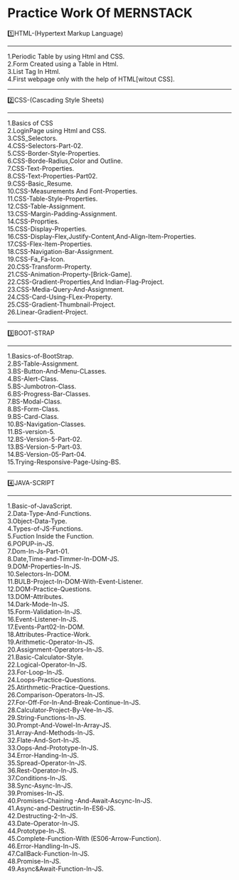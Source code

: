 # Practice Work Of MERNSTACK

1️⃣HTML-(Hypertext Markup Language)
<hr>
1.Periodic Table by using Html and CSS.<br>
2.Form Created using a Table in Html.<br>
3.List Tag In Html.<br>
4.First webpage only with the help of HTML[witout CSS].<br>
<hr>
2️⃣CSS-(Cascading Style Sheets)
<hr>
1.Basics of CSS<br>
2.LoginPage using Html and CSS.<br>
3.CSS_Selectors.<br>
4.CSS-Selectors-Part-02.<br>
5.CSS-Border-Style-Properties.<br>
6.CSS-Borde-Radius,Color and Outline.<br>
7.CSS-Text-Properties.<br>
8.CSS-Text-Properties-Part02.<br>
9.CSS-Basic_Resume.<br>
10.CSS-Measurements And Font-Properties.<br>
11.CSS-Table-Style-Properties.<br>
12.CSS-Table-Assignment.<br>
13.CSS-Margin-Padding-Assignment.<br>
14.CSS-Proprties.<br>
15.CSS-Display-Properties.<br>
16.CSS-Display-Flex,Justify-Content,And-Align-Item-Properties.<br>
17.CSS-Flex-Item-Properties.<br>
18.CSS-Navigation-Bar-Assignment.<br>
19.CSS-Fa_Fa-Icon.<br>
20.CSS-Transform-Property.<br>
21.CSS-Animation-Property-[Brick-Game].<br>
22.CSS-Gradient-Properties,And Indian-Flag-Project.<br>
23.CSS-Media-Query-And-Assignment.<br>
24.CSS-Card-Using-FLex-Property.<br>
25.CSS-Gradient-Thumbnail-Project.<br>
26.Linear-Gradient-Project.
<hr>
3️⃣BOOT-STRAP
<hr>
1.Basics-of-BootStrap.<br>
2.BS-Table-Assignment.<br>
3.BS-Button-And-Menu-CLasses.<br>
4.BS-Alert-Class.<br>
5.BS-Jumbotron-Class.<br>
6.BS-Progress-Bar-Classes.<br>
7.BS-Modal-Class.<br>
8.BS-Form-Class.<br>
9.BS-Card-Class.<br>
10.BS-Navigation-Classes.<br>
11.BS-version-5.<br>
12.BS-Version-5-Part-02.<br>
13.BS-Version-5-Part-03.<br>
14.BS-Version-05-Part-04.<br>
15.Trying-Responsive-Page-Using-BS.
<hr>
4️⃣JAVA-SCRIPT
<hr>
1.Basic-of-JavaScript.<br>
2.Data-Type-And-Functions.<br>
3.Object-Data-Type.<br>
4.Types-of-JS-Functions.<br>
5.Fuction Inside the Function.<br>
6.POPUP-in-JS.<br>
7.Dom-In-Js-Part-01.<br>
8.Date,Time-and-Timmer-In-DOM-JS.<br>
9.DOM-Properties-In-JS.<br>
10.Selectors-In-DOM.<br>
11.BULB-Project-In-DOM-With-Event-Listener.<br>
12.DOM-Practice-Questions.<br>
13.DOM-Attributes.<br>
14.Dark-Mode-In-JS.<br>
15.Form-Validation-In-JS.<br>
16.Event-Listener-In-JS.<br>
17.Events-Part02-In-DOM.<br>
18.Attributes-Practice-Work.<br>
19.Arithmetic-Operator-In-JS.<br>
20.Assignment-Operators-In-JS.<br>
21.Basic-Calculator-Style.<br>
22.Logical-Operator-In-JS.<br>
23.For-Loop-In-JS.<br>
24.Loops-Practice-Questions.<br>
25.Atirthmetic-Practice-Questions.<br>
26.Comparison-Operators-In-JS.<br>
27.For-Off-For-In-And-Break-Continue-In-JS.<br>
28.Calculator-Project-By-Vee-In-JS.<br>
29.String-Functions-In-JS.<br>
30.Prompt-And-Vowel-In-Array-JS.<br>
31.Array-And-Methods-In-JS.<br>
32.Flate-And-Sort-In-JS.<br>
33.Oops-And-Prototype-In-JS.<br>
34.Error-Handing-In-JS.<br>
35.Spread-Operator-In-JS.<br>
36.Rest-Operator-In-JS.<br>
37.Conditions-In-JS.<br>
38.Sync-Async-In-JS.<br>
39.Promises-In-JS.<br>
40.Promises-Chaining -And-Await-Ascync-In-JS.<br>
41.Async-and-Destructin-In-ES6-JS.<br>
42.Destructing-2-In-JS.<br>
43.Date-Operator-In-JS.<br>
44.Prototype-In-JS.<br>
45.Complete-Function-With (ES06-Arrow-Function).<br>
46.Error-Handling-In-JS.<br>
47.CallBack-Function-In-JS.<br>
48.Promise-In-JS.<br>
49.Async&Await-Function-In-JS.




